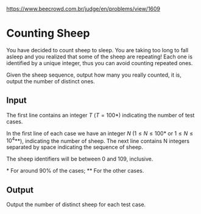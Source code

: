 https://www.beecrowd.com.br/judge/en/problems/view/1609

# Counting Sheep

You have decided to count sheep to sleep. You are taking too long to fall
asleep and you realized that some of the sheep are repeating! Each one is
identified by a unique integer, thus you can avoid counting repeated ones.

Given the sheep sequence, output how many you really counted, it is, output
the number of distinct ones.

## Input

The first line contains an integer $T$ ($T = 100$*) indicating the number of
test cases.

In the first line of each case we have an integer $N$
($1 \leq N \leq 100$* or $1 \leq N \leq 10^4​$**), indicating the number of
sheep. The next line contains N integers separated by space indicating the
sequence of sheep.

The sheep identifiers will be between 0 and 109, inclusive.

\* For around 90% of the cases;
** For the other cases.

## Output

Output the number of distinct sheep for each test case.
